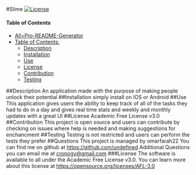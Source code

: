 #Slime
[![License](https://img.shields.io/badge/License-Academic%20Free%20License%20v3.0-green.svg)](./LICENSE)
#### Table of Contents
- [All=Pro-README-Generator](#all-pro-readme-generator)
- [Table of Contents:](#table-of-contents-)
  * [Description](#description)
  * [Installation](#installation) 
  * [Use](#use)
  * [License](#license)
  * [Contribution](#contribution)
  * [Testing](#testing)

##Description
An application made with the purpose of making people unlock their potential
##Installation
simply install on IOS or Android
##Use
This application gives users the ability to keep track of all of the tasks they had to do in a day and gives real time stats and weekly and monthly updates with a great UI
##License
Academic Free License v3.0
##Contribution
This project is open source and users can contribute by checking on issues where help is needed and making suggestions for enchancment
##Testing
Testing is not restricted and users can perform the tests they prefer
##Questions
This project is managed by omarfarah22
You can find me on github at https://github.com/undefined
Additional Questions you can email me at cronogy@gmail.com
###License
The software is available to all under the Academic Free License v3.0. You can learn more about this license at https://opensource.org/licenses/AFL-3.0